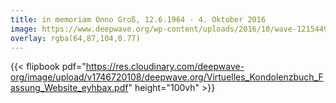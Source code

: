 ```yaml
---
title: in memoriam Onno Groß, 12.6.1964 - 4. Oktober 2016
image: https://www.deepwave.org/wp-content/uploads/2016/10/wave-1215449_960_720.jpg
overlay: rgba(64,87,104,0.77)
---
```

{{< flipbook pdf="https://res.cloudinary.com/deepwave-org/image/upload/v1746720108/deepwave.org/Virtuelles_Kondolenzbuch_Fassung_Website_eyhbax.pdf" height="100vh" >}}
